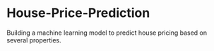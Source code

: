 # House-Price-Prediction
Building a machine learning model to predict house pricing based on several properties. 
